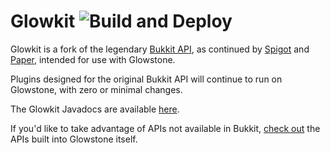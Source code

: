 # Glowkit ![Build and Deploy](https://github.com/GlowstoneMC/Glowkit/workflows/Build%20and%20Deploy/badge.svg)
Glowkit is a fork of the legendary [Bukkit API](https://bukkit.org), 
as continued by [Spigot](https://spigotmc.org) and [Paper](https://github.com/PaperMC/Paper),
intended for use with Glowstone.

Plugins designed for the original Bukkit API will continue to run on Glowstone, with zero or minimal changes.

The Glowkit Javadocs are available [here](https://glowstone.net/jd/glowkit/).

If you'd like to take advantage of APIs not available in Bukkit, [check out](https://glowstone.net/jd/glowstone/)
the APIs built into Glowstone itself.
